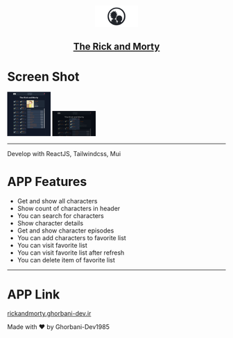<p align="center">
  <a href="#">
    <img  src="./src/assets/Images/Logo/logo.png" width="100" alt="ghorbani-dev.ir"/>
    <h2 align="center">The Rick and Morty</h2>
  </a>
</p>

# Screen Shot

<img  src="./src/assets/Images/ScreenShot/RickandMorty1.png" width="100" alt="ghorbani-dev.ir"/>
<img  src="./src/assets/Images/ScreenShot/RickandMorty2.png" width="100" alt="ghorbani-dev.ir"/>


---

Develop with ReactJS, Tailwindcss, Mui

# APP Features

<ul>
<li>Get and show all characters</li>
<li>Show count of characters in header</li>
<li>You can search for characters</li>
<li>Show character details</li>
<li>Get and show character episodes</li>
<li>You can add characters to favorite list</li>
<li>You can visit favorite list</li>
<li>You can visit favorite list after refresh</li>
<li>You can delete item of favorite list</li>
</ul>

---

# APP Link

 <a href="rickandmorty.ghorbani-dev.ir" target="_black">
rickandmorty.ghorbani-dev.ir
</a>

Made with :heart: by Ghorbani-Dev1985